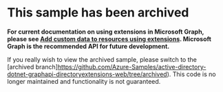 # This sample has been archived

**For current documentation on using extensions in Microsoft Graph, please see [Add custom data to resources using extensions](https://developer.microsoft.com/graph/docs/concepts/extensibility_overview). Microsoft Graph is the recommended API for future development.**

If you really wish to view the archived sample, please switch to the [archived branch]https://github.com/Azure-Samples/active-directory-dotnet-graphapi-directoryextensions-web/tree/archived). This code is no longer maintained and functionality is not guaranteed.
